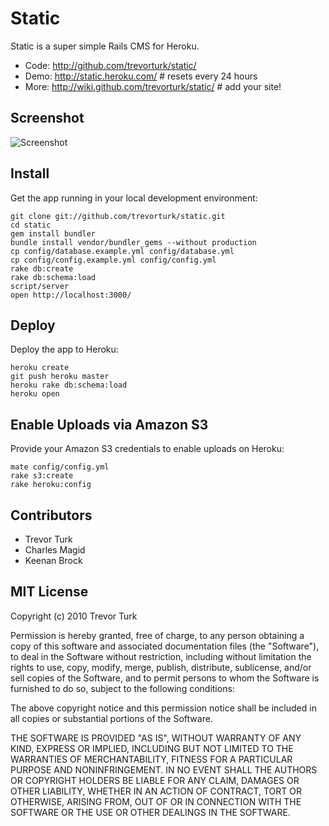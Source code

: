 Static
======

Static is a super simple Rails CMS for Heroku.

- Code: <http://github.com/trevorturk/static/>
- Demo: <http://static.heroku.com/> # resets every 24 hours
- More: <http://wiki.github.com/trevorturk/static/> # add your site!


Screenshot
----------

![Screenshot](http://s3.amazonaws.com/almosteffortless/static.png)


Install
-------

Get the app running in your local development environment:

    git clone git://github.com/trevorturk/static.git
    cd static
    gem install bundler
    bundle install vendor/bundler_gems --without production
    cp config/database.example.yml config/database.yml
    cp config/config.example.yml config/config.yml
    rake db:create
    rake db:schema:load
    script/server
    open http://localhost:3000/


Deploy
------

Deploy the app to Heroku:

    heroku create
    git push heroku master
    heroku rake db:schema:load
    heroku open


Enable Uploads via Amazon S3
----------------------------

Provide your Amazon S3 credentials to enable uploads on Heroku:

    mate config/config.yml
    rake s3:create
    rake heroku:config


Contributors
------------

- Trevor Turk
- Charles Magid
- Keenan Brock


MIT License
-----------

Copyright (c) 2010 Trevor Turk

Permission is hereby granted, free of charge, to any person
obtaining a copy of this software and associated documentation
files (the "Software"), to deal in the Software without
restriction, including without limitation the rights to use,
copy, modify, merge, publish, distribute, sublicense, and/or sell
copies of the Software, and to permit persons to whom the
Software is furnished to do so, subject to the following
conditions:

The above copyright notice and this permission notice shall be
included in all copies or substantial portions of the Software.

THE SOFTWARE IS PROVIDED "AS IS", WITHOUT WARRANTY OF ANY KIND,
EXPRESS OR IMPLIED, INCLUDING BUT NOT LIMITED TO THE WARRANTIES
OF MERCHANTABILITY, FITNESS FOR A PARTICULAR PURPOSE AND
NONINFRINGEMENT. IN NO EVENT SHALL THE AUTHORS OR COPYRIGHT
HOLDERS BE LIABLE FOR ANY CLAIM, DAMAGES OR OTHER LIABILITY,
WHETHER IN AN ACTION OF CONTRACT, TORT OR OTHERWISE, ARISING
FROM, OUT OF OR IN CONNECTION WITH THE SOFTWARE OR THE USE OR
OTHER DEALINGS IN THE SOFTWARE.